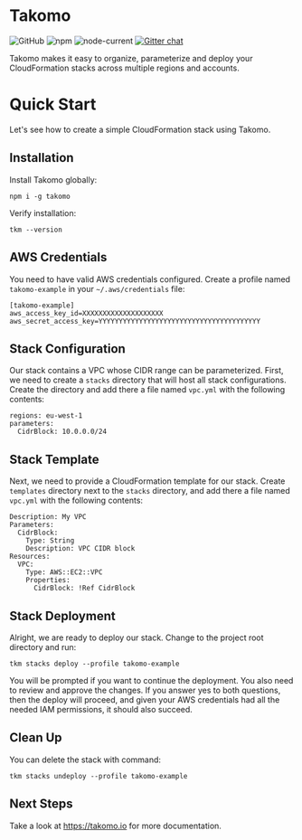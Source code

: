# Takomo

![GitHub](https://img.shields.io/github/license/takomo-io/takomo)
![npm](https://img.shields.io/npm/v/takomo)
![node-current](https://img.shields.io/node/v/takomo)
[![Gitter chat](https://badges.gitter.im/gitterHQ/gitter.svg)](https://gitter.im/takomo-io/community)

Takomo makes it easy to organize, parameterize and deploy your CloudFormation stacks across multiple regions and accounts.

# Quick Start

Let's see how to create a simple CloudFormation stack using Takomo.

## Installation

Install Takomo globally:

    npm i -g takomo

Verify installation:

    tkm --version

## AWS Credentials

You need to have valid AWS credentials configured. Create a profile named `takomo-example` in your `~/.aws/credentials` file:

    [takomo-example]
    aws_access_key_id=XXXXXXXXXXXXXXXXXXXX
    aws_secret_access_key=YYYYYYYYYYYYYYYYYYYYYYYYYYYYYYYYYYYYYYYY

## Stack Configuration

Our stack contains a VPC whose CIDR range can be parameterized. First, we need to create a `stacks` directory that will host all stack configurations. Create the directory and add there a file named `vpc.yml` with the following contents:

    regions: eu-west-1
    parameters:
      CidrBlock: 10.0.0.0/24

## Stack Template

Next, we need to provide a CloudFormation template for our stack. Create `templates` directory next to the `stacks` directory, and add there a file named `vpc.yml` with the following contents:

    Description: My VPC
    Parameters:
      CidrBlock:
        Type: String
        Description: VPC CIDR block
    Resources:
      VPC:
        Type: AWS::EC2::VPC
        Properties:
          CidrBlock: !Ref CidrBlock

## Stack Deployment

Alright, we are ready to deploy our stack. Change to the project root directory and run:

    tkm stacks deploy --profile takomo-example

You will be prompted if you want to continue the deployment. You also need to review and approve the changes. If you answer yes to both questions, then the deploy will proceed, and given your AWS credentials had all the needed IAM permissions, it should also succeed.

## Clean Up

You can delete the stack with command:

    tkm stacks undeploy --profile takomo-example

## Next Steps

Take a look at https://takomo.io for more documentation.

